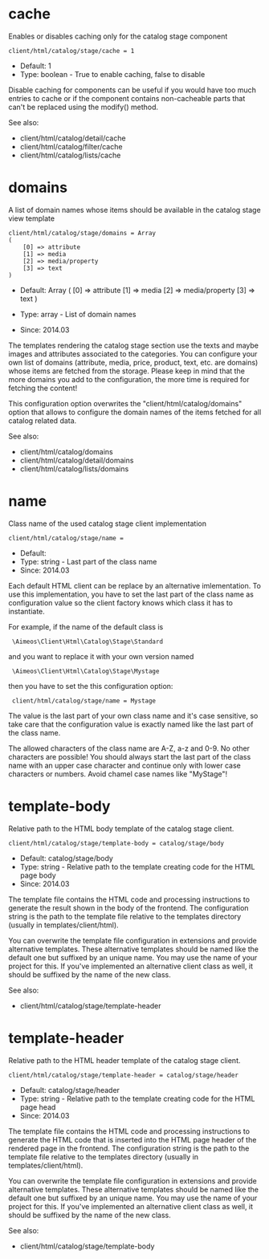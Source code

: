 
# cache

Enables or disables caching only for the catalog stage component

```
client/html/catalog/stage/cache = 1
```

* Default: 1
* Type: boolean - True to enable caching, false to disable

Disable caching for components can be useful if you would have too much
entries to cache or if the component contains non-cacheable parts that
can't be replaced using the modify() method.

See also:

* client/html/catalog/detail/cache
* client/html/catalog/filter/cache
* client/html/catalog/lists/cache

# domains

A list of domain names whose items should be available in the catalog stage view template

```
client/html/catalog/stage/domains = Array
(
    [0] => attribute
    [1] => media
    [2] => media/property
    [3] => text
)
```

* Default: Array
(
    [0] => attribute
    [1] => media
    [2] => media/property
    [3] => text
)

* Type: array - List of domain names
* Since: 2014.03

The templates rendering the catalog stage section use the texts and
maybe images and attributes associated to the categories. You can
configure your own list of domains (attribute, media, price, product,
text, etc. are domains) whose items are fetched from the storage.
Please keep in mind that the more domains you add to the configuration,
the more time is required for fetching the content!

This configuration option overwrites the "client/html/catalog/domains"
option that allows to configure the domain names of the items fetched
for all catalog related data.

See also:

* client/html/catalog/domains
* client/html/catalog/detail/domains
* client/html/catalog/lists/domains

# name

Class name of the used catalog stage client implementation

```
client/html/catalog/stage/name = 
```

* Default: 
* Type: string - Last part of the class name
* Since: 2014.03

Each default HTML client can be replace by an alternative imlementation.
To use this implementation, you have to set the last part of the class
name as configuration value so the client factory knows which class it
has to instantiate.

For example, if the name of the default class is

```
 \Aimeos\Client\Html\Catalog\Stage\Standard
```

and you want to replace it with your own version named

```
 \Aimeos\Client\Html\Catalog\Stage\Mystage
```

then you have to set the this configuration option:

```
 client/html/catalog/stage/name = Mystage
```

The value is the last part of your own class name and it's case sensitive,
so take care that the configuration value is exactly named like the last
part of the class name.

The allowed characters of the class name are A-Z, a-z and 0-9. No other
characters are possible! You should always start the last part of the class
name with an upper case character and continue only with lower case characters
or numbers. Avoid chamel case names like "MyStage"!


# template-body

Relative path to the HTML body template of the catalog stage client.

```
client/html/catalog/stage/template-body = catalog/stage/body
```

* Default: catalog/stage/body
* Type: string - Relative path to the template creating code for the HTML page body
* Since: 2014.03

The template file contains the HTML code and processing instructions
to generate the result shown in the body of the frontend. The
configuration string is the path to the template file relative
to the templates directory (usually in templates/client/html).

You can overwrite the template file configuration in extensions and
provide alternative templates. These alternative templates should be
named like the default one but suffixed by
an unique name. You may use the name of your project for this. If
you've implemented an alternative client class as well, it
should be suffixed by the name of the new class.

See also:

* client/html/catalog/stage/template-header

# template-header

Relative path to the HTML header template of the catalog stage client.

```
client/html/catalog/stage/template-header = catalog/stage/header
```

* Default: catalog/stage/header
* Type: string - Relative path to the template creating code for the HTML page head
* Since: 2014.03

The template file contains the HTML code and processing instructions
to generate the HTML code that is inserted into the HTML page header
of the rendered page in the frontend. The configuration string is the
path to the template file relative to the templates directory (usually
in templates/client/html).

You can overwrite the template file configuration in extensions and
provide alternative templates. These alternative templates should be
named like the default one but suffixed by
an unique name. You may use the name of your project for this. If
you've implemented an alternative client class as well, it
should be suffixed by the name of the new class.

See also:

* client/html/catalog/stage/template-body
